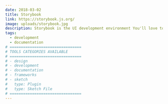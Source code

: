 ```yaml
---
date: 2018-03-02
title: Storybook
link: https://storybook.js.org/
image: uploads/storybook.jpg
description: Storybook is the UI development environment You'll love to use. You can use it with any kind of React or Vue or Angular project.
tags:
  - development
  - documentation
# ================================
# TOOLS CATEGORIES AVAILABLE
# ================================
# - design
# - development
# - documentation
# - frameworks
# - sketch
#   type: Plugin
#   type: Sketch File
# ================================
---
```

